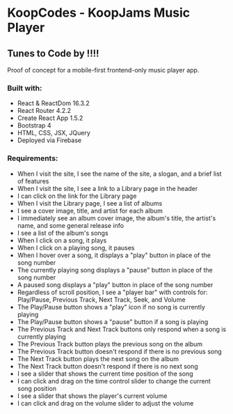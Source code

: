 # KoopCodes - KoopJams Music Player
## Tunes to Code by !!!!
Proof of concept for a mobile-first frontend-only music player app.

### Built with:
- React & ReactDom 16.3.2
- React Router 4.2.2
- Create React App 1.5.2
- Bootstrap 4
- HTML, CSS, JSX, JQuery
- Deployed via Firebase

### Requirements:
- When I visit the site, I see the name of the site, a slogan, and a brief list of features
- When I visit the site, I see a link to a Library page in the header
- I can click on the link for the Library page
- When I visit the Library page, I see a list of albums
- I see a cover image, title, and artist for each album
- I immediately see an album cover image, the album's title, the artist's name, and some general release info
- I see a list of the album's songs
- When I click on a song, it plays
- When I click on a playing song, it pauses
- When I hover over a song, it displays a "play" button in place of the song number
- The currently playing song displays a "pause" button in place of the song number
- A paused song displays a "play" button in place of the song number
- Regardless of scroll position, I see a "player bar" with controls for: Play/Pause, Previous Track, Next Track, Seek, and Volume
- The Play/Pause button shows a "play" icon if no song is currently playing
- The Play/Pause button shows a "pause" button if a song is playing
- The Previous Track and Next Track buttons only respond when a song is currently playing
- The Previous Track button plays the previous song on the album
- The Previous Track button doesn't respond if there is no previous song
- The Next Track button plays the next song on the album
- The Next Track button doesn't respond if there is no next song
- I see a slider that shows the current time position of the song
- I can click and drag on the time control slider to change the current song position
- I see a slider that shows the player's current volume
- I can click and drag on the volume slider to adjust the volume
